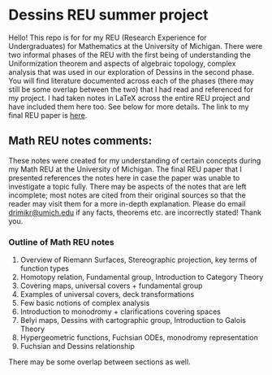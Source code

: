 # Dessins REU summer project

Hello! This repo is for for my REU (Research Experience for Undergraduates) for Mathematics at the University of Michigan. There were two informal phases of the REU with the first being of understanding the Uniformization theorem and aspects of algebraic topology, complex analysis that was used in our exploration of Dessins in the second phase. You will find literature documented across each of the phases (there may still be some overlap between the two) that I had read and referenced for my project. I had taken notes in LaTeX across the entire REU project and have included them here too. See below for more details. The link to my final REU paper is [here](https://lsa.umich.edu/content/dam/math-assets/UgradREU/2019/Chowdhury,Drimik.pdf).

## Math REU notes comments:
These notes were created for my understanding of certain concepts during my Math REU at the University of Michigan. The final REU paper that I presented references the notes here in case the paper was unable to investigate a topic fully. There may be aspects of the notes that are left incomplete; most notes are cited from their original sources so that the reader may visit them for a more in-depth explanation. Please do email <drimikr@umich.edu> if any facts, theorems etc. are incorrectly stated! Thank you.

### Outline of Math REU notes
1. Overview of Riemann Surfaces, Stereographic projection, key terms of function types
2. Homotopy relation, Fundamental group, Introduction to Category Theory
3. Covering maps, universal covers + fundamental group
4. Examples of universal covers, deck transformations
5. Few basic notions of complex analysis
6. Introduction to monodromy + clarifications covering spaces
7. Belyi maps, Dessins with cartographic group, Introduction to Galois Theory
8. Hypergeometric functions, Fuchsian ODEs, monodromy representation
9. Fuchsian and Dessins relationship

There may be some overlap between sections as well.
